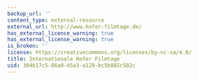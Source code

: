 ```yaml
---
backup_url: ''
content_type: external-resource
external_url: http://www.hofer-filmtage.de/
has_external_licence_warning: true
has_external_license_warning: true
is_broken: ''
license: https://creativecommons.org/licenses/by-nc-sa/4.0/
title: Internationale Hofer Filmtage
uid: 304b17c5-86a0-45a3-a129-bc5b885c582c
---
```

